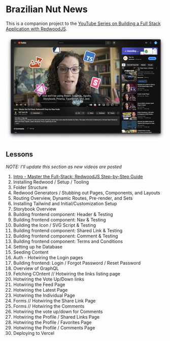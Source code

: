 # Brazilian Nut News

This is a companion project to the [YouTube Series on Building a Full Stack Application with RedwoodJS](https://www.youtube.com/watch?v=Xr92RcUMngc&list=PLrz61zkUHJJFzXe0xZ55RdAF3o3PGhd0U).

![YouTube Series](/images/youtube-screenshot.png)

## Lessons

_NOTE: I'll update this section as new videos are posted_

1. [Intro - Master the Full-Stack: RedwoodJS Step-by-Step Guide](https://www.youtube.com/watch?v=Xr92RcUMngc&list=PLrz61zkUHJJFzXe0xZ55RdAF3o3PGhd0U)
2. Installing Redwood / Setup / Tooling
3. Folder Structure
4. Redwood Generators / Stubbing out Pages, Components, and Layouts
5. Routing Overview, Dynamic Routes, Pre-render, and Sets
6. Installing Tailwind and Initial/Customization Setup
7. Storybook Overview
8. Building frontend component: Header & Testing
9. Building frontend component: Nav & Testing
10. Building the Icon / SVG Script & Testing
11. Building frontend component: Shared Link & Testing
12. Building frontend component: Comment & Testing
13. Building frontend component: Terms and Conditions
14. Setting up he Database
15. Seeding Content
16. Auth - Hotwiring the Login pages
17. Building frontend: Login / Forgot Password / Reset Password
18. Overview of GraphQL
19. Fetching COntent // Hotwiring the links listing page
20. Hotwiring the Vote Up/Down links
21. Hotwiring the Feed Page
22. Hotwiring the Latest Page
23. Hotwiring the Individual Page
24. Forms // Hotwiring the Share Link Page
25. Forms // Hotwiring the Comments
26. Hotwiring the vote up/down for Comments
27. Hotwiring the Profile / Shared Links Page
28. Hotwiring the Profile / Favorites Page
29. Hotwiring the Profile / Comments Page
30. Deploying to Vercel
